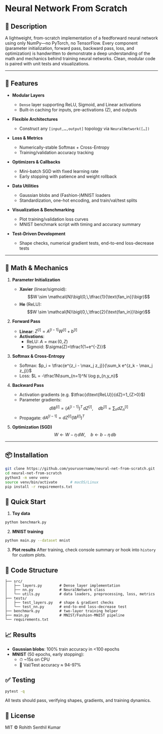 # Neural Network From Scratch

## 📌 Description
A lightweight, from-scratch implementation of a feedforward neural network using only NumPy—no PyTorch, no TensorFlow. Every component (parameter initialization, forward pass, backward pass, loss, and optimization) is handwritten to demonstrate a deep understanding of the math and mechanics behind training neural networks. Clean, modular code is paired with unit tests and visualizations.

---

## 🚀 Features

- **Modular Layers**  
  - `Dense` layer supporting ReLU, Sigmoid, and Linear activations  
  - Built-in caching for inputs, pre-activations (Z), and outputs

- **Flexible Architectures**  
  - Construct any `[input,…,output]` topology via `NeuralNetwork([…])`

- **Loss & Metrics**  
  - Numerically-stable Softmax + Cross-Entropy  
  - Training/validation accuracy tracking

- **Optimizers & Callbacks**  
  - Mini-batch SGD with fixed learning rate  
  - Early stopping with patience and weight rollback

- **Data Utilities**  
  - Gaussian blobs and (Fashion-)MNIST loaders  
  - Standardization, one-hot encoding, and train/val/test splits

- **Visualization & Benchmarking**  
  - Plot training/validation loss curves  
  - MNIST benchmark script with timing and accuracy summary

- **Test-Driven Development**  
  - Shape checks, numerical gradient tests, end-to-end loss-decrease tests

---

## 🧮 Math & Mechanics

1. **Parameter Initialization**  
   - **Xavier** (linear/sigmoid):  
     $$W \sim \mathcal{N}\bigl(0,\,\tfrac{1}{\text{fan_in}}\bigr)$$
   - **He** (ReLU):  
     $$W \sim \mathcal{N}\bigl(0,\,\tfrac{2}{\text{fan_in}}\bigr)$$

2. **Forward Pass**  
   - **Linear**: $Z^{[l]} = A^{[l-1]} W^{[l]} + b^{[l]}$
   - **Activations**:  
     - ReLU: $A = \max(0, Z)$
     - Sigmoid: $\sigma(Z)=\tfrac1{1+e^{-Z}}$

3. **Softmax & Cross-Entropy**  
   - Softmax: $p_i = \tfrac{e^{z_i - \max_j z_j}}{\sum_k e^{z_k - \max_j z_j}}$
   - Loss: $L = -\tfrac1N\sum_{n=1}^N \log p_{n,y_n}$

4. **Backward Pass**  
   - Activation gradients (e.g. $\tfrac{d\text{ReLU}}{dZ}=1_{Z>0}$)
   - Parameter gradients:  
     $$dW^{[l]} = (A^{[l-1]})^T\,dZ^{[l]},\quad db^{[l]} = \sum_n dZ_n^{[l]}$$
   - Propagate: $dA^{[l-1]} = dZ^{[l]} (W^{[l]})^T$

5. **Optimization (SGD)**  
   $$W \gets W - \eta\,dW,\quad b \gets b - \eta\,db$$

---

## 📦 Installation

```bash
git clone https://github.com/yourusername/neural-net-from-scratch.git
cd neural-net-from-scratch
python3 -m venv venv
source venv/bin/activate      # macOS/Linux
pip install -r requirements.txt
```

## 🎯 Quick Start

1. **Toy data**

```bash
python benchmark.py
```

2. **MNIST training**

```bash
python main.py --dataset mnist
```

3. **Plot results** After training, check console summary or hook into `history` for custom plots.

## 📂 Code Structure

```
├── src/
│   ├── layers.py        # Dense layer implementation
│   ├── nn.py            # NeuralNetwork class
│   └── utils.py         # data loaders, preprocessing, loss, metrics
├── tests/
│   ├── test_layers.py   # shape & gradient checks
│   └── test_nn.py       # end-to-end loss-decrease test
├── benchmark.py         # two-layer training helper
├── main.py              # MNIST/Fashion-MNIST pipeline
└── requirements.txt
```

## 📈 Results

* **Gaussian blobs**: 100% train accuracy in <100 epochs
* **MNIST** (50 epochs, early stopping):
   * ⏱ ~15s on CPU
   * 🎯 Val/Test accuracy ≈ 94-97%

## ✅ Testing

```bash
pytest -q
```

All tests should pass, verifying shapes, gradients, and training dynamics.

## 📜 License

MIT © Rohith Senthil Kumar
